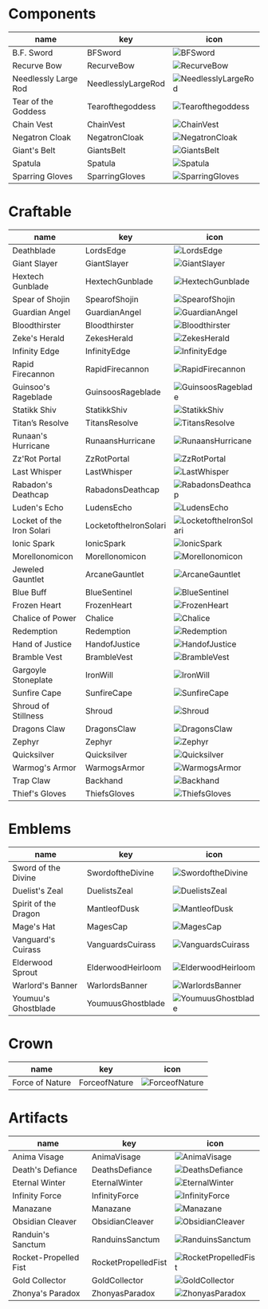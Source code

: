 # Components
| name                 | key                | icon                                                                                |
| -                    | -                  | -                                                                                   |
| B.F. Sword           | BFSword            | ![BFSword](../../tftitems/icon/set4.5/Components/BFSword.png)                       |
| Recurve Bow          | RecurveBow         | ![RecurveBow](../../tftitems/icon/set4.5/Components/RecurveBow.png)                 |
| Needlessly Large Rod | NeedlesslyLargeRod | ![NeedlesslyLargeRod](../../tftitems/icon/set4.5/Components/NeedlesslyLargeRod.png) |
| Tear of the Goddess  | Tearofthegoddess   | ![Tearofthegoddess](../../tftitems/icon/set4.5/Components/Tearofthegoddess.png)     |
| Chain Vest           | ChainVest          | ![ChainVest](../../tftitems/icon/set4.5/Components/ChainVest.png)                   |
| Negatron Cloak       | NegatronCloak      | ![NegatronCloak](../../tftitems/icon/set4.5/Components/NegatronCloak.png)           |
| Giant's Belt         | GiantsBelt         | ![GiantsBelt](../../tftitems/icon/set4.5/Components/GiantsBelt.png)                 |
| Spatula              | Spatula            | ![Spatula](../../tftitems/icon/set4.5/Components/Spatula.png)                       |
| Sparring Gloves      | SparringGloves     | ![SparringGloves](../../tftitems/icon/set4.5/Components/SparringGloves.png)         |
# Craftable
| name                      | key                   | icon                                                                                     |
| -                         | -                     | -                                                                                        |
| Deathblade                | LordsEdge             | ![LordsEdge](../../tftitems/icon/set4.5/Craftable/LordsEdge.png)                         |
| Giant Slayer              | GiantSlayer           | ![GiantSlayer](../../tftitems/icon/set4.5/Craftable/GiantSlayer.png)                     |
| Hextech Gunblade          | HextechGunblade       | ![HextechGunblade](../../tftitems/icon/set4.5/Craftable/HextechGunblade.png)             |
| Spear of Shojin           | SpearofShojin         | ![SpearofShojin](../../tftitems/icon/set4.5/Craftable/SpearofShojin.png)                 |
| Guardian Angel            | GuardianAngel         | ![GuardianAngel](../../tftitems/icon/set4.5/Craftable/GuardianAngel.png)                 |
| Bloodthirster             | Bloodthirster         | ![Bloodthirster](../../tftitems/icon/set4.5/Craftable/Bloodthirster.png)                 |
| Zeke's Herald             | ZekesHerald           | ![ZekesHerald](../../tftitems/icon/set4.5/Craftable/ZekesHerald.png)                     |
| Infinity Edge             | InfinityEdge          | ![InfinityEdge](../../tftitems/icon/set4.5/Craftable/InfinityEdge.png)                   |
| Rapid Firecannon          | RapidFirecannon       | ![RapidFirecannon](../../tftitems/icon/set4.5/Craftable/RapidFirecannon.png)             |
| Guinsoo's Rageblade       | GuinsoosRageblade     | ![GuinsoosRageblade](../../tftitems/icon/set4.5/Craftable/GuinsoosRageblade.png)         |
| Statikk Shiv              | StatikkShiv           | ![StatikkShiv](../../tftitems/icon/set4.5/Craftable/StatikkShiv.png)                     |
| Titan’s Resolve           | TitansResolve         | ![TitansResolve](../../tftitems/icon/set4.5/Craftable/TitansResolve.png)                 |
| Runaan's Hurricane        | RunaansHurricane      | ![RunaansHurricane](../../tftitems/icon/set4.5/Craftable/RunaansHurricane.png)           |
| Zz'Rot Portal             | ZzRotPortal           | ![ZzRotPortal](../../tftitems/icon/set4.5/Craftable/ZzRotPortal.png)                     |
| Last Whisper              | LastWhisper           | ![LastWhisper](../../tftitems/icon/set4.5/Craftable/LastWhisper.png)                     |
| Rabadon's Deathcap        | RabadonsDeathcap      | ![RabadonsDeathcap](../../tftitems/icon/set4.5/Craftable/RabadonsDeathcap.png)           |
| Luden's Echo              | LudensEcho            | ![LudensEcho](../../tftitems/icon/set4.5/Craftable/LudensEcho.png)                       |
| Locket of the Iron Solari | LocketoftheIronSolari | ![LocketoftheIronSolari](../../tftitems/icon/set4.5/Craftable/LocketoftheIronSolari.png) |
| Ionic Spark               | IonicSpark            | ![IonicSpark](../../tftitems/icon/set4.5/Craftable/IonicSpark.png)                       |
| Morellonomicon            | Morellonomicon        | ![Morellonomicon](../../tftitems/icon/set4.5/Craftable/Morellonomicon.png)               |
| Jeweled Gauntlet          | ArcaneGauntlet        | ![ArcaneGauntlet](../../tftitems/icon/set4.5/Craftable/ArcaneGauntlet.png)               |
| Blue Buff                 | BlueSentinel          | ![BlueSentinel](../../tftitems/icon/set4.5/Craftable/BlueSentinel.png)                   |
| Frozen Heart              | FrozenHeart           | ![FrozenHeart](../../tftitems/icon/set4.5/Craftable/FrozenHeart.png)                     |
| Chalice of Power          | Chalice               | ![Chalice](../../tftitems/icon/set4.5/Craftable/Chalice.png)                             |
| Redemption                | Redemption            | ![Redemption](../../tftitems/icon/set4.5/Craftable/Redemption.png)                       |
| Hand of Justice           | HandofJustice         | ![HandofJustice](../../tftitems/icon/set4.5/Craftable/HandofJustice.png)                 |
| Bramble Vest              | BrambleVest           | ![BrambleVest](../../tftitems/icon/set4.5/Craftable/BrambleVest.png)                     |
| Gargoyle Stoneplate       | IronWill              | ![IronWill](../../tftitems/icon/set4.5/Craftable/IronWill.png)                           |
| Sunfire Cape              | SunfireCape           | ![SunfireCape](../../tftitems/icon/set4.5/Craftable/SunfireCape.png)                     |
| Shroud of Stillness       | Shroud                | ![Shroud](../../tftitems/icon/set4.5/Craftable/Shroud.png)                               |
| Dragons Claw              | DragonsClaw           | ![DragonsClaw](../../tftitems/icon/set4.5/Craftable/DragonsClaw.png)                     |
| Zephyr                    | Zephyr                | ![Zephyr](../../tftitems/icon/set4.5/Craftable/Zephyr.png)                               |
| Quicksilver               | Quicksilver           | ![Quicksilver](../../tftitems/icon/set4.5/Craftable/Quicksilver.png)                     |
| Warmog's Armor            | WarmogsArmor          | ![WarmogsArmor](../../tftitems/icon/set4.5/Craftable/WarmogsArmor.png)                   |
| Trap Claw                 | Backhand              | ![Backhand](../../tftitems/icon/set4.5/Craftable/Backhand.png)                           |
| Thief's Gloves            | ThiefsGloves          | ![ThiefsGloves](../../tftitems/icon/set4.5/Craftable/ThiefsGloves.png)                   |
# Emblems
| name                 | key               | icon                                                                           |
| -                    | -                 | -                                                                              |
| Sword of the Divine  | SwordoftheDivine  | ![SwordoftheDivine](../../tftitems/icon/set4.5/Emblems/SwordoftheDivine.png)   |
| Duelist's Zeal       | DuelistsZeal      | ![DuelistsZeal](../../tftitems/icon/set4.5/Emblems/DuelistsZeal.png)           |
| Spirit of the Dragon | MantleofDusk      | ![MantleofDusk](../../tftitems/icon/set4.5/Emblems/MantleofDusk.png)           |
| Mage's Hat           | MagesCap          | ![MagesCap](../../tftitems/icon/set4.5/Emblems/MagesCap.png)                   |
| Vanguard's Cuirass   | VanguardsCuirass  | ![VanguardsCuirass](../../tftitems/icon/set4.5/Emblems/VanguardsCuirass.png)   |
| Elderwood Sprout     | ElderwoodHeirloom | ![ElderwoodHeirloom](../../tftitems/icon/set4.5/Emblems/ElderwoodHeirloom.png) |
| Warlord's Banner     | WarlordsBanner    | ![WarlordsBanner](../../tftitems/icon/set4.5/Emblems/WarlordsBanner.png)       |
| Youmuu's Ghostblade  | YoumuusGhostblade | ![YoumuusGhostblade](../../tftitems/icon/set4.5/Emblems/YoumuusGhostblade.png) |
# Crown
| name            | key           | icon                                                                 |
| -               | -             | -                                                                    |
| Force of Nature | ForceofNature | ![ForceofNature](../../tftitems/icon/set4.5/Crown/ForceofNature.png) |
# Artifacts
| name                  | key                 | icon                                                                                  |
| -                     | -                   | -                                                                                     |
| Anima Visage          | AnimaVisage         | ![AnimaVisage](../../tftitems/icon/set4.5/Artifacts/AnimaVisage.NONE)                 |
| Death's Defiance      | DeathsDefiance      | ![DeathsDefiance](../../tftitems/icon/set4.5/Artifacts/DeathsDefiance.NONE)           |
| Eternal Winter        | EternalWinter       | ![EternalWinter](../../tftitems/icon/set4.5/Artifacts/EternalWinter.NONE)             |
| Infinity Force        | InfinityForce       | ![InfinityForce](../../tftitems/icon/set4.5/Artifacts/InfinityForce.NONE)             |
| Manazane              | Manazane            | ![Manazane](../../tftitems/icon/set4.5/Artifacts/Manazane.NONE)                       |
| Obsidian Cleaver      | ObsidianCleaver     | ![ObsidianCleaver](../../tftitems/icon/set4.5/Artifacts/ObsidianCleaver.NONE)         |
| Randuin's Sanctum     | RanduinsSanctum     | ![RanduinsSanctum](../../tftitems/icon/set4.5/Artifacts/RanduinsSanctum.NONE)         |
| Rocket-Propelled Fist | RocketPropelledFist | ![RocketPropelledFist](../../tftitems/icon/set4.5/Artifacts/RocketPropelledFist.NONE) |
| Gold Collector        | GoldCollector       | ![GoldCollector](../../tftitems/icon/set4.5/Artifacts/GoldCollector.NONE)             |
| Zhonya's Paradox      | ZhonyasParadox      | ![ZhonyasParadox](../../tftitems/icon/set4.5/Artifacts/ZhonyasParadox.NONE)           |
